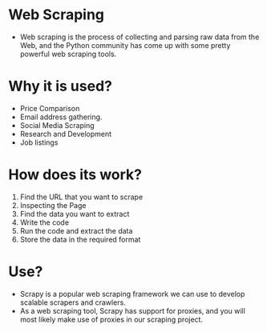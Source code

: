 # Web Scraping
* Web scraping is the process of collecting and parsing raw data from the Web, and the Python community has come up with some pretty powerful web scraping tools.
# Why it is used?
*	Price Comparison
*	Email address gathering.
*	Social Media Scraping
*	Research and Development
*	Job listings
# How does its work?
1.	Find the URL that you want to scrape
2.	Inspecting the Page
3.	Find the data you want to extract
4.	Write the code
5.	Run the code and extract the data
6.	Store the data in the required format 
# Use?
* Scrapy is a popular web scraping framework we can use to develop scalable scrapers and crawlers.
* As a web scraping tool, Scrapy has support for proxies, and you will most likely make use of proxies in our scraping project. 
